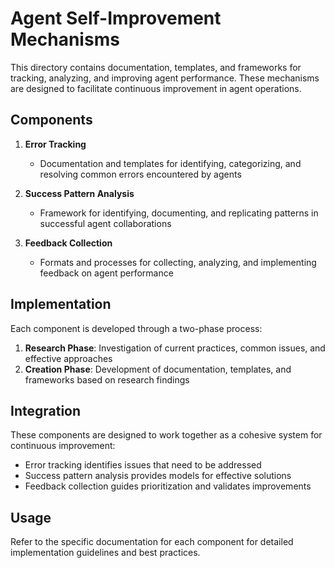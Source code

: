 # Agent Self-Improvement Mechanisms

This directory contains documentation, templates, and frameworks for tracking, analyzing, and improving agent performance. These mechanisms are designed to facilitate continuous improvement in agent operations.

## Components

1. **Error Tracking**
   - Documentation and templates for identifying, categorizing, and resolving common errors encountered by agents

2. **Success Pattern Analysis**
   - Framework for identifying, documenting, and replicating patterns in successful agent collaborations

3. **Feedback Collection**
   - Formats and processes for collecting, analyzing, and implementing feedback on agent performance

## Implementation

Each component is developed through a two-phase process:
1. **Research Phase**: Investigation of current practices, common issues, and effective approaches
2. **Creation Phase**: Development of documentation, templates, and frameworks based on research findings

## Integration

These components are designed to work together as a cohesive system for continuous improvement:
- Error tracking identifies issues that need to be addressed
- Success pattern analysis provides models for effective solutions
- Feedback collection guides prioritization and validates improvements

## Usage

Refer to the specific documentation for each component for detailed implementation guidelines and best practices.

